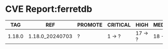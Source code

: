 # CVE Report:ferretdb
|  TAG   |       REF       | PROMOTE | CRITICAL |  HIGH   | MEDIUM  |  LOW   | UNKNOWN |
|--------|-----------------|---------|----------|---------|---------|--------|---------|
| 1.18.0 | 1.18.0_20240703 | ?       | 1 -> ?   | 17 -> ? | 18 -> ? | 0 -> ? | 1 -> ?  |
